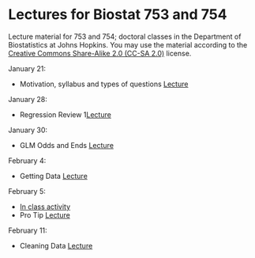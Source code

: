 Lectures for Biostat 753 and 754
==============

Lecture material for 753 and 754; doctoral classes in the Department of Biostatistics at Johns Hopkins. You may use the material according to the [Creative Commons Share-Alike 2.0 (CC-SA 2.0)](http://creativecommons.org/licenses/by/2.0/) license. 

January 21: 
* Motivation, syllabus and types of questions [Lecture](http://jtleek.github.io/jhsph753and4/lectures/01_01_courseBackground/#1)

January 28: 
* Regression Review 1[Lecture](http://jtleek.github.io/jhsph753and4/lectures/02_01_regressionReview/#1)

January 30: 
* GLM Odds and Ends [Lecture](http://jtleek.github.io/jhsph753and4/lectures/02_02_glmOddsAndEnds/#1)

February 4: 
* Getting Data [Lecture](http://jtleek.github.io/jhsph753and4/lectures/03_01_gettingData/#1)

February 5: 
* [In class activity](https://github.com/jtleek/jhsph753and4/blob/master/lectures/03_02_inclass.md)
* Pro Tip [Lecture](http://jtleek.github.io/jhsph753and4/lectures/03_02_proTip/#1)

February 11:

* Cleaning Data [Lecture](http://jtleek.github.io/jhsph753and4/lectures/04_01_cleaningData/#1)

